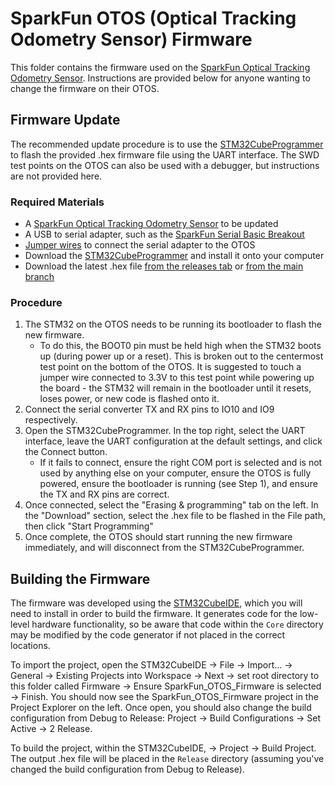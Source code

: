 # SparkFun OTOS (Optical Tracking Odometry Sensor) Firmware

This folder contains the firmware used on the [SparkFun Optical Tracking Odometry Sensor](https://www.sparkfun.com/products/24904). Instructions are provided below for anyone wanting to change the firmware on their OTOS.

## Firmware Update

The recommended update procedure is to use the [STM32CubeProgrammer](https://www.st.com/en/development-tools/stm32cubeprog.html) to flash the provided .hex firmware file using the UART interface. The SWD test points on the OTOS can also be used with a debugger, but instructions are not provided here.

### Required Materials

* A [SparkFun Optical Tracking Odometry Sensor](https://www.sparkfun.com/products/24904) to be updated
* A USB to serial adapter, such as the [SparkFun Serial Basic Breakout](https://www.sparkfun.com/products/15096)
* [Jumper wires](https://www.sparkfun.com/products/12795) to connect the serial adapter to the OTOS
* Download the [STM32CubeProgrammer](https://www.st.com/en/development-tools/stm32cubeprog.html) and install it onto your computer
* Download the latest .hex file [from the releases tab](https://github.com/sparkfun/SparkFun_Optical_Tracking_Odometry_Sensor/releases) or [from the main branch](https://github.com/sparkfun/SparkFun_Optical_Tracking_Odometry_Sensor/tree/main/Firmware/Release)

### Procedure

1. The STM32 on the OTOS needs to be running its bootloader to flash the new firmware.
    * To do this, the BOOT0 pin must be held high when the STM32 boots up (during power up or a reset). This is broken out to the centermost test point on the bottom of the OTOS. It is suggested to touch a jumper wire connected to 3.3V to this test point while powering up the board - the STM32 will remain in the bootloader until it resets, loses power, or new code is flashed onto it.
2. Connect the serial converter TX and RX pins to IO10 and IO9 respectively.
3. Open the STM32CubeProgrammer. In the top right, select the UART interface, leave the UART configuration at the default settings, and click the Connect button.
    * If it fails to connect, ensure the right COM port is selected and is not used by anything else on your computer, ensure the OTOS is fully powered, ensure the bootloader is running (see Step 1), and ensure the TX and RX pins are correct.
4. Once connected, select the "Erasing & programming" tab on the left. In the "Download" section, select the .hex file to be flashed in the File path, then click "Start Programming"
5. Once complete, the OTOS should start running the new firmware immediately, and will disconnect from the STM32CubeProgrammer.

## Building the Firmware

The firmware was developed using the [STM32CubeIDE](https://www.st.com/en/development-tools/stm32cubeide.html), which you will need to install in order to build the firmware. It generates code for the low-level hardware functionality, so be aware that code within the `Core` directory may be modified by the code generator if not placed in the correct locations.

To import the project, open the STM32CubeIDE -> File -> Import... -> General -> Existing Projects into Workspace -> Next -> set root directory to this folder called Firmware -> Ensure SparkFun_OTOS_Firmware is selected -> Finish. You should now see the SparkFun_OTOS_Firmware project in the Project Explorer on the left. Once open, you should also change the build configuration from Debug to Release: Project -> Build Configurations -> Set Active -> 2 Release.

To build the project, within the STM32CubeIDE, -> Project -> Build Project. The output .hex file will be placed in the `Release` directory (assuming you've changed the build configuration from Debug to Release).
